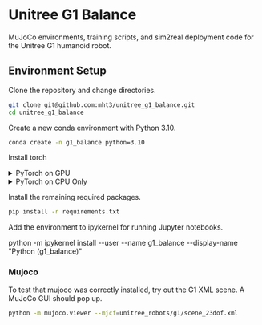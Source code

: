 # Unitree G1 Balance

MuJoCo environments, training scripts, and sim2real deployment code for the Unitree G1 humanoid robot.

## Environment Setup

Clone the repository and change directories.

```bash
git clone git@github.com:mht3/unitree_g1_balance.git
cd unitree_g1_balance
```

Create a new conda environment with Python 3.10.
```bash
conda create -n g1_balance python=3.10
```

Install torch
<details>
<summary>PyTorch on GPU</summary>
<br>
Install PyTorch 2.2.1 with CUDA 12.6
  
```sh
pip install torch==2.7.1 torchvision==0.22.1 torchaudio==2.7.1 --index-url https://download.pytorch.org/whl/cu126
```
</details>

<details>
<summary>PyTorch on CPU Only</summary>
<br>
Alternatively, install PyTorch on the CPU.
  
```sh
pip install torch==2.7.1 torchvision==0.22.1 torchaudio==2.7.1 --index-url https://download.pytorch.org/whl/cpu
```
</details>

Install the remaining required packages.
```bash
pip install -r requirements.txt
```


Add the environment to ipykernel for running Jupyter notebooks.

python -m ipykernel install --user --name g1_balance --display-name "Python (g1_balance)"

### Mujoco


To test that mujoco was correctly installed, try out the G1 XML scene. A MuJoCo GUI should pop up.
```bash
python -m mujoco.viewer --mjcf=unitree_robots/g1/scene_23dof.xml 
```
